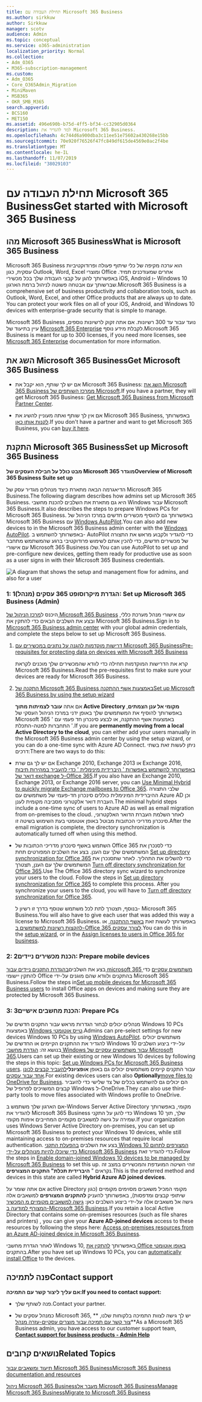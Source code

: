 ```yaml
---
title: תחילת העבודה עם Microsoft 365 Business
ms.author: sirkkuw
author: Sirkkuw
manager: scotv
audience: Admin
ms.topic: conceptual
ms.service: o365-administration
localization_priority: Normal
ms.collection:
- Adm_O365
- M365-subscription-management
ms.custom:
- Adm_O365
- Core_O365Admin_Migration
- MiniMaven
- MSB365
- OKR_SMB_M365
search.appverid:
- BCS160
- MET150
ms.assetid: 496e690b-b75d-4ff5-bf34-cc32905d0364
description: למד להגדיר את Microsoft 365 Business.
ms.openlocfilehash: 4c744d6a900dba3c11ee51e75602a430268e15bb
ms.sourcegitcommit: 70e920f76526f47fc849df615de4569e0ac2f4be
ms.translationtype: MT
ms.contentlocale: he-IL
ms.lasthandoff: 11/07/2019
ms.locfileid: "38029103"
---
```

# <a name="get-started-with-microsoft-365-business"></a><span data-ttu-id="68eae-103">תחילת העבודה עם Microsoft 365 Business</span><span class="sxs-lookup"><span data-stu-id="68eae-103">Get started with Microsoft 365 Business</span></span>

## <a name="what-is-microsoft-365-business"></a><span data-ttu-id="68eae-104">מהו Microsoft 365 Business</span><span class="sxs-lookup"><span data-stu-id="68eae-104">What is Microsoft 365 Business</span></span>

<span data-ttu-id="68eae-p101">Microsoft 365 Business הוא ערכה מקיפה של כלי שיתוף פעולה ופרודוקטיביות עסקית, כגון Outlook,‏ Word,‏ Excel ומוצרי Office אחרים שמעודכנים תמיד. באפשרותך להגן על קבצי העבודה שלך בכל מכשירי iOS,‏ Android ו- Windows 10 שברשותך עם אבטחה פשוטה לניהול ברמת הארגון.</span><span class="sxs-lookup"><span data-stu-id="68eae-p101">Microsoft 365 Business is a comprehensive set of business productivity and collaboration tools, such as Outlook, Word, Excel, and other Office products that are always up to date. You can protect your work files on all of your iOS, Android, and Windows 10 devices with enterprise-grade security that is simple to manage.</span></span>
  
<span data-ttu-id="68eae-107">Microsoft 365 Business נועד עבור עד 300 רשיונות. אם אתה זקוק לרשיונות נוספים, עיין בתיעוד של [Microsoft 365 Enterprise](https://go.microsoft.com/fwlink/p/?linkid=860986) לקבלת מידע נוסף.</span><span class="sxs-lookup"><span data-stu-id="68eae-107">Microsoft 365 Business is meant for up to 300 licenses, if you need more licenses, see [Microsoft 365 Enterprise](https://go.microsoft.com/fwlink/p/?linkid=860986) documentation for more information.</span></span> 
  
## <a name="get-microsoft-365-business"></a><span data-ttu-id="68eae-108">השג את Microsoft 365 Business</span><span class="sxs-lookup"><span data-stu-id="68eae-108">Get Microsoft 365 Business</span></span>

- <span data-ttu-id="68eae-109">אם יש לך שותף, הוא יקבל את Microsoft 365 Business: [השג את Microsoft 365 Business ממרכז השותפים של Microsoft](get-microsoft-365-business.md).</span><span class="sxs-lookup"><span data-stu-id="68eae-109">If you have a partner, they will get Microsoft 365 Business: [Get Microsoft 365 Business from Microsoft Partner Center](get-microsoft-365-business.md).</span></span>
    
- <span data-ttu-id="68eae-110">אם אין לך שותף ואתה מעוניין להשיג את Microsoft 365 Business, באפשרותך [לקנות אותו כאן](https://www.microsoft.com/microsoft-365/business).</span><span class="sxs-lookup"><span data-stu-id="68eae-110">If you don't have a partner and want to get Microsoft 365 Business, you can [buy it here](https://www.microsoft.com/microsoft-365/business).</span></span>
    
## <a name="set-up-microsoft-365-business"></a><span data-ttu-id="68eae-111">התקנת Microsoft 365 Business</span><span class="sxs-lookup"><span data-stu-id="68eae-111">Set up Microsoft 365 Business</span></span>

 <span data-ttu-id="68eae-112">**מבט כולל על חבילת העסקים של Microsoft 365 מוגדר**</span><span class="sxs-lookup"><span data-stu-id="68eae-112">**Overview of Microsoft 365 Business Suite set up**</span></span>
  
<span data-ttu-id="68eae-113">הדיאגרמה הבאה מתארת כיצד מנהלים מגדיר עסק של Microsoft 365 Business.</span><span class="sxs-lookup"><span data-stu-id="68eae-113">The following diagram describes how admins set up Microsoft 365 Business.</span></span> <span data-ttu-id="68eae-114">היא גם מתארת את השלבים להכנת מחשבי Windows עבור Microsoft 365 Business.</span><span class="sxs-lookup"><span data-stu-id="68eae-114">It also describes the steps to prepare Windows PCs for Microsoft 365 Business.</span></span> <span data-ttu-id="68eae-115">באפשרותך גם להוסיף מכשירים חדשים במרכז הניהול של Microsoft 365 Business עם [Windows AutoPilot](add-autopilot-devices-and-profile.md).</span><span class="sxs-lookup"><span data-stu-id="68eae-115">You can also add new devices to in the Microsoft 365 Business admin center with the [Windows AutoPilot](add-autopilot-devices-and-profile.md).</span></span> <span data-ttu-id="68eae-116">באפשרותך להשתמש ב- AutoPilot כדי להגדיר ולקבוע מראש את התצורה של מכשירים חדשים, כדי להכין אותם לשימוש פרודוקטיבי ברגע שהמשתמש מתחבר עם אישורי Microsoft 365 Business שלו.</span><span class="sxs-lookup"><span data-stu-id="68eae-116">You can use AutoPilot to set up and pre-configure new devices, getting them ready for productive use as soon as a user signs in with their Microsoft 365 Business credentials.</span></span>
  
![A diagram that shows the setup and management flow for admins, and also for a user](media/249f81fc-7e79-44c7-8425-3a0b7b651c3b.png)
  
### <a name="1-set-up-microsoft-365-business-admin"></a><span data-ttu-id="68eae-118">1: הגדרת מיקרוסופט 365 עסקים (מנהל)</span><span class="sxs-lookup"><span data-stu-id="68eae-118">1: Set up Microsoft 365 Business (Admin)</span></span>

<span data-ttu-id="68eae-119">היכנס ל[מרכז הניהול של Microsoft 365 Business](https://portal.office.com/adminportal/home) עם אישורי מנהל מערכת כללי, ובצע את השלבים הבאים כדי להתקין את Microsoft 365 Business.</span><span class="sxs-lookup"><span data-stu-id="68eae-119">Sign in to [Microsoft 365 Business admin center](https://portal.office.com/adminportal/home) with your global admin credentials, and complete the steps below to set up Microsoft 365 Business.</span></span> 
  
1. [<span data-ttu-id="68eae-120">דרישות מוקדמות להגנה על נתונים במכשירים עם Microsoft 365 Business</span><span class="sxs-lookup"><span data-stu-id="68eae-120">Pre-requisites for protecting data on devices with Microsoft 365 Business</span></span>](pre-requisites-for-data-protection.md)
    
    <span data-ttu-id="68eae-121">קרא את הדרישות המוקדמות תחילה כדי לוודא שהמכשירים שלך מוכנים לקראת Microsoft 365 Business.</span><span class="sxs-lookup"><span data-stu-id="68eae-121">Read the pre-requisites first to make sure your devices are ready for Microsoft 365 Business.</span></span>
    
2. [<span data-ttu-id="68eae-122">התקנה של Microsoft 365 Business באמצעות אשף ההתקנה</span><span class="sxs-lookup"><span data-stu-id="68eae-122">Set up Microsoft 365 Business by using the setup wizard</span></span>](set-up.md)
    
    <span data-ttu-id="68eae-123">אם אתה **עובר לצמיתות מתוך Active Directory מקומי אל ענן הצמתים**, באפשרותך להוסיף את המשתמשים שלך באופן ידני במרכז הניהול העסקי של Microsoft 365 באמצעות אשף ההתקנה, או לבצע סינכרון חד פעמי עם ' התחברות למטה-התכלת '.</span><span class="sxs-lookup"><span data-stu-id="68eae-123">If you are **permanently moving from a local Active Directory to the cloud**, you can either add your users manually in the Microsoft 365 Business admin center by using the setup wizard, or you can do a one-time sync with Azure AD Connect.</span></span> <span data-ttu-id="68eae-124">ניתן לעשות זאת בשתי דרכים:</span><span class="sxs-lookup"><span data-stu-id="68eae-124">There are two ways to do this:</span></span> 
    
  - <span data-ttu-id="68eae-125">אם יש לך גם שרת Exchange 2010, Exchange 2013 או Exchange 2016, [באפשרותך להשתמש באפשרות ' היברידית מינימלית ' כדי להעביר במהירות תיבות דואר של exchange ל-Office 365](https://support.office.com/article/fdecceed-0702-4af3-85be-f2a0013937ef).</span><span class="sxs-lookup"><span data-stu-id="68eae-125">If you also have an Exchange 2010, Exchange 2013, or Exchange 2016 server, you can [Use Minimal Hybrid to quickly migrate Exchange mailboxes to Office 365](https://support.office.com/article/fdecceed-0702-4af3-85be-f2a0013937ef).</span></span> <span data-ttu-id="68eae-126">שלבי התצורה ההיברידית המינימלית כוללים סינכרון חד-פעמי של משתמשים עם Azure AD וכן העברת דואר אלקטרוני מסביבה מקומית לענן.</span><span class="sxs-lookup"><span data-stu-id="68eae-126">The minimal hybrid steps include a one-time sync of users to Azure AD as well as email migration from on-premises to the cloud.</span></span> <span data-ttu-id="68eae-127">לאחר השלמת העברת הדואר האלקטרוני, סינכרון מדריכי הכתובות מבוטל באופן אוטומטי בעת השימוש בשיטה זו.</span><span class="sxs-lookup"><span data-stu-id="68eae-127">After the email migration is complete, the directory synchronization is automatically turned off when using this method.</span></span>
    
  - <span data-ttu-id="68eae-p105">השתמש באשף סינכרון מדריכי הכתובות של Office 365 כדי לסנכרן את המשתמשים שלך עם הענן. בצע את השלבים המפורטים תחת [Set up directory synchronization for Office 365](https://support.office.com/article/1b3b5318-6977-42ed-b5c7-96fa74b08846) כדי להשלים את התהליך. לאחר שתסנכרן את המשתמשים שלך עם הענן, תצטרך [Turn off directory synchronization for Office 365](https://support.office.com/article/ee5f861e-bd48-4267-83d1-a4ead4b4a00d).</span><span class="sxs-lookup"><span data-stu-id="68eae-p105">Use The Office 365 directory sync wizard to synchronize your users to the cloud. Follow the steps in [Set up directory synchronization for Office 365](https://support.office.com/article/1b3b5318-6977-42ed-b5c7-96fa74b08846) to complete this process. After you synchronize your users to the cloud, you will have to [Turn off directory synchronization for Office 365](https://support.office.com/article/ee5f861e-bd48-4267-83d1-a4ead4b4a00d).</span></span>
    
    <span data-ttu-id="68eae-131">בנוסף, תצטרך לתת לכל משתמש שנוסף בדרך זו רשיון ל- Microsoft 365 Business.</span><span class="sxs-lookup"><span data-stu-id="68eae-131">You will also have to give each user that was added this way a license to Microsoft 365 Business.</span></span> <span data-ttu-id="68eae-132">באפשרותך לעשות זאת [באשף ההתקנה](set-up.md), או [להקצות רשיונות למשתמשים ב-Office 365 לצורך עסקים](https://support.office.com/article/997596B5-4173-4627-B915-36ABAC6786DC).</span><span class="sxs-lookup"><span data-stu-id="68eae-132">You can do this in the [setup wizard](set-up.md), or in the [Assign licenses to users in Office 365 for business](https://support.office.com/article/997596B5-4173-4627-B915-36ABAC6786DC).</span></span>
    
### <a name="2-prepare-mobile-devices"></a><span data-ttu-id="68eae-133">2: הכנת מכשירים ניידים</span><span class="sxs-lookup"><span data-stu-id="68eae-133">2: Prepare mobile devices</span></span>

<span data-ttu-id="68eae-134">בצע את השלבים[בהגדרת התקנים ניידים עבור microsoft 365 משתמשים עסקיים](set-up-mobile-devices.md) כדי להתקין יישומי Office בהתקנים ולוודא שהם מוגנים על-ידי Microsoft 365 Business.</span><span class="sxs-lookup"><span data-stu-id="68eae-134">Follow the steps in[Set up mobile devices for Microsoft 365 Business users](set-up-mobile-devices.md) to install Office apps on devices and making sure they are protected by Microsoft 365 Business.</span></span> 
  
### <a name="3-prepare-pcs"></a><span data-ttu-id="68eae-135">3: הכנת מחשבים אישיים</span><span class="sxs-lookup"><span data-stu-id="68eae-135">3: Prepare PCs</span></span>

<span data-ttu-id="68eae-136">מנהלים יכולים לבחור הגדרות מראש עבור התקנים חדשים של Windows 10 PCs באמצעות [Windows טייס אוטומטי](add-autopilot-devices-and-profile.md).</span><span class="sxs-lookup"><span data-stu-id="68eae-136">Admins can pre-select settings for new devices Windows 10 PCs by using [Windows AutoPilot](add-autopilot-devices-and-profile.md).</span></span> <span data-ttu-id="68eae-137">משתמשים יכולים להגדיר את ההתקנים הקיימים או החדשים של Windows 10 על-ידי ביצוע השלבים בנושא זה: [הגדרת מחשבי Windows עבור משתמשים עסקיים של Microsoft 365](set-up-windows-devices.md).</span><span class="sxs-lookup"><span data-stu-id="68eae-137">Users can set up their existing or new Windows 10 devices by following the steps in this topic: [Set up Windows PCs for Microsoft 365 Business users](set-up-windows-devices.md).</span></span> <span data-ttu-id="68eae-138">עבור התקנים קיימים משתמשים יכולים גם באופן **אופציונלי**[להעביר קבצים לכונן אחד עבור עסקים](move-files-to-onedrive.md).</span><span class="sxs-lookup"><span data-stu-id="68eae-138">For existing devices users can also **Optionally**[move files to OneDrive for Business](move-files-to-onedrive.md).</span></span> <span data-ttu-id="68eae-139">הם יכולים גם להשתמש בכלים של צד שלישי כדי להעביר קבצים המשויכים לפרופיל של Windows ל-OneDrive.</span><span class="sxs-lookup"><span data-stu-id="68eae-139">They can also use third-party tools to move files associated with Windows profile to OneDrive.</span></span>
  
<span data-ttu-id="68eae-140">אם הארגון שלך משתמש ב-Windows Server Active Directory מקומי, באפשרותך להגדיר את Microsoft 365 Business כדי להגן על התקני Windows 10 שלך, תוך שמירה על גישה למשאבים מקומיים המחייבים אימות מקומי.</span><span class="sxs-lookup"><span data-stu-id="68eae-140">If your organization uses Windows Server Active Directory on-premises, you can set up Microsoft 365 Business to protect your Windows 10 devices, while still maintaining access to on-premises resources that require local authentication.</span></span> <span data-ttu-id="68eae-141">בצע את השלבים [בהפעלת התקני Windows 10 המצורפים לתחום כדי שיוכלו להיות מנוהלים על-ידי Microsoft 365 Business](manage-windows-devices.md) כדי להגדיר זאת.</span><span class="sxs-lookup"><span data-stu-id="68eae-141">Follow the steps in [Enable domain-joined Windows 10 devices to be managed by Microsoft 365 Business](manage-windows-devices.md) to set this up.</span></span> <span data-ttu-id="68eae-142">זוהי השיטה המועדפת והמכשירים במצב זה נקראים " **היברידית תכלת" התקנים המצורפים**.</span><span class="sxs-lookup"><span data-stu-id="68eae-142">This is the preferred method and devices in this state are called **Hybrid Azure AD joined devices**.</span></span> 
  
<span data-ttu-id="68eae-143">אם אתה שומר על active Directory מקומי המכיל משאבים מסוימים מקומיים (כגון שיתופי קבצים ומדפסות), באפשרותך להעניק **להתקנים המצורפים** למשאבים אלה גישה אל משאבים אלה על-ידי ביצוע השלבים כאן: [גישה למשאבים מקומיים מ המכשיר המצורף למודעה ב-Microsoft 365 Business](access-resources.md).</span><span class="sxs-lookup"><span data-stu-id="68eae-143">If you retain a local Active Directory that contains some on-premises resources (such as file shares and printers) , you can give your **Azure AD-joined devices** access to these resources by following the steps here: [Access on-premises resources from an Azure AD-joined device in Microsoft 365 Business](access-resources.md).</span></span>
  
<span data-ttu-id="68eae-144">לאחר הגדרת מחשבי Windows 10, באפשרותך [להתקין את Office באופן אוטומטי](auto-install-or-uninstall-office.md) בהתקנים.</span><span class="sxs-lookup"><span data-stu-id="68eae-144">After you have set up Windows 10 PCs, you can [automatically install Office](auto-install-or-uninstall-office.md) to the devices.</span></span> 
  
## <a name="contact-support"></a><span data-ttu-id="68eae-145">פנה לתמיכה</span><span class="sxs-lookup"><span data-stu-id="68eae-145">Contact support</span></span>

 <span data-ttu-id="68eae-146">**אם עליך ליצור קשר עם התמיכה:**</span><span class="sxs-lookup"><span data-stu-id="68eae-146">**If you need to contact support:**</span></span>
  
- <span data-ttu-id="68eae-147">פנה לשותף שלך.</span><span class="sxs-lookup"><span data-stu-id="68eae-147">Contact your partner.</span></span>
    
- <span data-ttu-id="68eae-148">כמנהל עסקים של Microsoft 365, יש לך גישה לצוות התמיכה בלקוחות שלנו, \*\* [צור קשר עם תמיכה עבור מוצרים עסקיים-עזרה מנהל](https://support.office.com/article/32a17ca7-6fa0-4870-8a8d-e25ba4ccfd4b)\*\*</span><span class="sxs-lookup"><span data-stu-id="68eae-148">As a Microsoft 365 Business admin, you have access to our customer support team, **[Contact support for business products - Admin Help](https://support.office.com/article/32a17ca7-6fa0-4870-8a8d-e25ba4ccfd4b)**</span></span>
    
## <a name="related-topics"></a><span data-ttu-id="68eae-149">נושאים קרובים</span><span class="sxs-lookup"><span data-stu-id="68eae-149">Related Topics</span></span>
[<span data-ttu-id="68eae-150">תיעוד ומשאבים עבור Microsoft 365 Business</span><span class="sxs-lookup"><span data-stu-id="68eae-150">Microsoft 365 Business documentation and resources</span></span>](https://go.microsoft.com/fwlink/p/?linkid=853701)
  
<span data-ttu-id="68eae-151">[ניהול Microsoft 365 Business](manage.md)[מעבר אל Microsoft 365 Business](migrate-to-microsoft-365-business.md)</span><span class="sxs-lookup"><span data-stu-id="68eae-151">[Manage Microsoft 365 Business](manage.md)[Migrate to Microsoft 365 Business](migrate-to-microsoft-365-business.md)</span></span>
  

